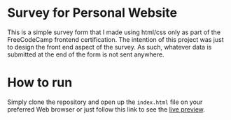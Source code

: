 # Survey for Personal Website

This is a simple survey form that I made using html/css only as part of the FreeCodeCamp frontend certification. The intention of this project was just to design the front end aspect of the survey. As such, whatever data
is submitted at the end of the form is not sent anywhere. 

# How to run

Simply clone the repository and open up the `index.html` file on your preferred Web browser or just follow this link to see the [live preview](https://jonathanbernal.github.io/personal-website-survey-form/).